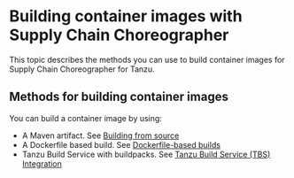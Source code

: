 # Building container images with Supply Chain Choreographer

This topic describes the methods you can use to build container images for Supply Chain Choreographer for Tanzu.

## <a id='cont-img'></a> Methods for building container images

You can build a container image by using:

- A Maven artifact. See [Building from source](building-from-source.hbs.md)
- A Dockerfile based build. See [Dockerfile-based builds](dockerfile-based-builds.hbs.md)
- Tanzu Build Service with buildpacks. See [Tanzu Build Service (TBS) Integration](tbs.hbs.md)
